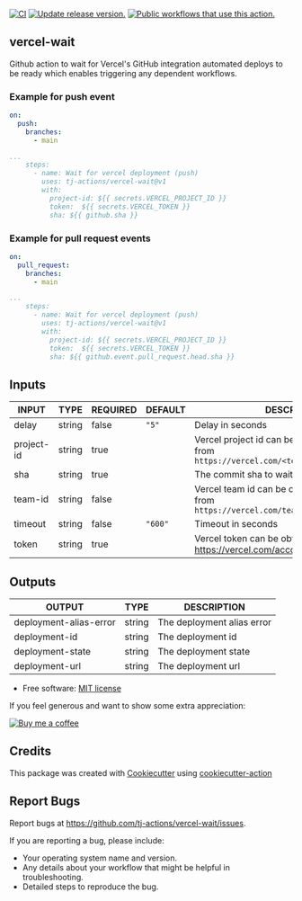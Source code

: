 [![CI](https://github.com/tj-actions/vercel-wait/workflows/CI/badge.svg)](https://github.com/tj-actions/vercel-wait/actions?query=workflow%3ACI)
[![Update release version.](https://github.com/tj-actions/vercel-wait/workflows/Update%20release%20version./badge.svg)](https://github.com/tj-actions/vercel-wait/actions?query=workflow%3A%22Update+release+version.%22)
[![Public workflows that use this action.](https://img.shields.io/endpoint?url=https%3A%2F%2Fused-by.vercel.app%2Fapi%2Fgithub-actions%2Fused-by%3Faction%3Dtj-actions%2Fvercel-wait%26badge%3Dtrue)](https://github.com/search?o=desc\&q=tj-actions+vercel-wait+path%3A.github%2Fworkflows+language%3AYAML\&s=\&type=Code)

## vercel-wait

Github action to wait for Vercel's GitHub integration automated deploys to be ready which enables triggering any dependent workflows.

### Example for push event

```yaml
on:
  push:
    branches:
      - main

...
    steps:
      - name: Wait for vercel deployment (push)
        uses: tj-actions/vercel-wait@v1
        with:
          project-id: ${{ secrets.VERCEL_PROJECT_ID }}
          token:  ${{ secrets.VERCEL_TOKEN }}
          sha: ${{ github.sha }}
```

### Example for pull request events

```yaml
on:
  pull_request:
    branches:
      - main

...
    steps:
      - name: Wait for vercel deployment (push)
        uses: tj-actions/vercel-wait@v1
        with:
          project-id: ${{ secrets.VERCEL_PROJECT_ID }}
          token:  ${{ secrets.VERCEL_TOKEN }}
          sha: ${{ github.event.pull_request.head.sha }}
```

## Inputs

<!-- AUTO-DOC-INPUT:START - Do not remove or modify this section -->

|   INPUT    |  TYPE  | REQUIRED | DEFAULT |                                       DESCRIPTION                                        |
|------------|--------|----------|---------|------------------------------------------------------------------------------------------|
|   delay    | string |  false   |  `"5"`  |                                     Delay in seconds                                     |
| project-id | string |   true   |         | Vercel project id can be obtained<br>from `https://vercel.com/<team>/<project>/settings` |
|    sha     | string |   true   |         |                              The commit sha to wait for<br>                              |
|  team-id   | string |  false   |         |    Vercel team id can be obtained<br>from `https://vercel.com/teams/<team>/settings`     |
|  timeout   | string |  false   | `"600"` |                                    Timeout in seconds                                    |
|   token    | string |   true   |         |          Vercel token can be obtained from<br>https://vercel.com/account/tokens          |

<!-- AUTO-DOC-INPUT:END -->

## Outputs

<!-- AUTO-DOC-OUTPUT:START - Do not remove or modify this section -->

|         OUTPUT         |  TYPE  |        DESCRIPTION         |
|------------------------|--------|----------------------------|
| deployment-alias-error | string | The deployment alias error |
|     deployment-id      | string |     The deployment id      |
|    deployment-state    | string |    The deployment state    |
|     deployment-url     | string |     The deployment url     |

<!-- AUTO-DOC-OUTPUT:END -->

*   Free software: [MIT license](LICENSE)

If you feel generous and want to show some extra appreciation:

[![Buy me a coffee][buymeacoffee-shield]][buymeacoffee]

[buymeacoffee]: https://www.buymeacoffee.com/jackton1

[buymeacoffee-shield]: https://www.buymeacoffee.com/assets/img/custom_images/orange_img.png

## Credits

This package was created with [Cookiecutter](https://github.com/cookiecutter/cookiecutter) using [cookiecutter-action](https://github.com/tj-actions/cookiecutter-action)

## Report Bugs

Report bugs at https://github.com/tj-actions/vercel-wait/issues.

If you are reporting a bug, please include:

*   Your operating system name and version.
*   Any details about your workflow that might be helpful in troubleshooting.
*   Detailed steps to reproduce the bug.
